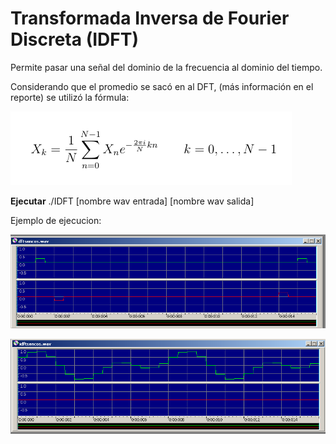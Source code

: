 # Transformada Inversa de Fourier Discreta (IDFT)

Permite pasar una señal del dominio de la frecuencia al dominio del tiempo.

Considerando que el promedio se sacó en al DFT, (más información en el reporte)
se utilizó la fórmula:

![Seno](../DFT/formula_dft.png)

**Ejecutar**
./IDFT [nombre wav entrada] [nombre wav salida]

Ejemplo de ejecucion: 

![DFT](../IDFT/dftsencos.png)

![IDFT](../IDFT/idftsencos.png)
